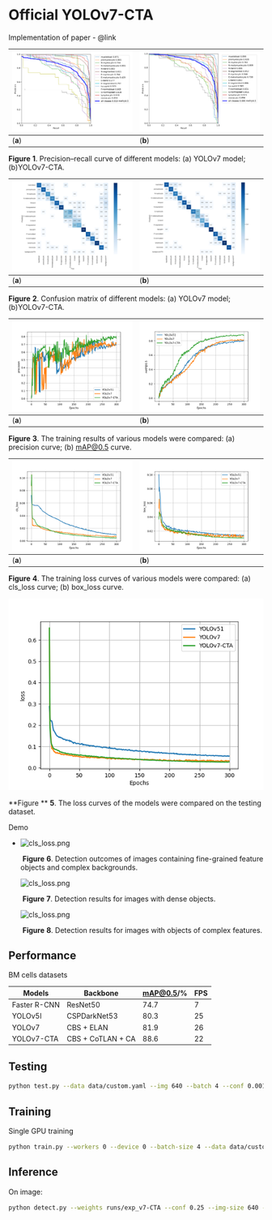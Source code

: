 # Official YOLOv7-CTA

Implementation of paper - @link

| ![PR_curve.png](https://github.com/Gameness-czz/YOLOv7-CTA/blob/main/runs/test/exp_v7/PR_curve.png?raw=true) | ![PR_curve.png](https://github.com/Gameness-czz/YOLOv7-CTA/blob/main/runs/test/exp_v7-CTA_Focal_CIoU/PR_curve.png?raw=true) |
| ------------------------------------------------------------ | ------------------------------------------------------------ |
| (**a**)                                                      | (**b**)                                                      |

**Figure** **1**. Precision–recall curve of different models: (a) YOLOv7 model; (b)YOLOv7-CTA.

| ![confusion_matrix.png](https://github.com/Gameness-czz/YOLOv7-CTA/blob/main/runs/test/exp_v7/confusion_matrix.png?raw=true) | ![confusion_matrix.png](https://github.com/Gameness-czz/YOLOv7-CTA/blob/main/runs/test/exp_v7-CTA_Focal_CIoU/confusion_matrix.png?raw=true) |
| ------------------------------------------------------------ | ------------------------------------------------------------ |
| (**a**)                                                      | (**b**)                                                      |

**Figure** **2**. Confusion matrix of different models: (a) YOLOv7 model; (b)YOLOv7-CTA.

| ![precision.png](https://github.com/Gameness-czz/YOLOv7-CTA/blob/main/contrast_results/precision.png?raw=true) | ![mAP50.png](https://github.com/Gameness-czz/YOLOv7-CTA/blob/main/contrast_results/mAP50.png?raw=true) |
| ------------------------------------------------------------ | ------------------------------------------------------------ |
| (**a**)                                                      | (**b**)                                                      |

**Figure** **3**. The training results of various models were compared: (a) precision curve; (b) mAP@0.5 curve.

| ![cls_loss.png](https://github.com/Gameness-czz/YOLOv7-CTA/blob/main/contrast_results/cls_loss.png?raw=true) | ![box_loss.png](https://github.com/Gameness-czz/YOLOv7-CTA/blob/main/contrast_results/box_loss.png?raw=true) |
| ------------------------------------------------------------ | ------------------------------------------------------------ |
| (**a**)                                                      | (**b**)                                                      |

**Figure** **4**. The training loss curves of various models were compared: (a) cls_loss curve; (b) box_loss curve.

![loss.png](https://github.com/Gameness-czz/YOLOv7-CTA/blob/main/contrast_results/loss.png?raw=true)

**Figure ** **5**. The loss curves of the models were compared on the testing dataset.

Demo

- ![cls_loss.png](https://github.com/Gameness-czz/YOLOv7-CTA/blob/main/contrast_results/1.png?raw=true)

  ​                                  **Figure** **6**. Detection outcomes of images containing fine-grained feature objects and complex backgrounds.

  ![cls_loss.png](https://github.com/Gameness-czz/YOLOv7-CTA/blob/main/contrast_results/2.png?raw=true)

  ​                                                                        **Figure** **7**. Detection results for images with dense objects.

  ![cls_loss.png](https://github.com/Gameness-czz/YOLOv7-CTA/blob/main/contrast_results/3.png?raw=true)

  ​                                                              **Figure** **8**. Detection results for images with objects of complex features. 

## Performance 

BM cells datasets

| **Models**   | **Backbone**      | **mAP@0.5/%** | **FPS** |
| ------------ | ----------------- | ------------- | ------- |
| Faster R-CNN | ResNet50          | 74.7          | 7       |
| YOLOv5l      | CSPDarkNet53      | 80.3          | 25      |
| YOLOv7       | CBS + ELAN        | 81.9          | 26      |
| YOLOv7-CTA   | CBS + CoTLAN + CA | 88.6          | 22      |

## Testing

``` bash
python test.py --data data/custom.yaml --img 640 --batch 4 --conf 0.001 --iou 0.65 --device 0 --weights '' --name exp_v7-CTA
```

## Training

Single GPU training

``` bash
python train.py --workers 0 --device 0 --batch-size 4 --data data/custom.yaml --img 640 640 --cfg cfg/training/yolov7_CTA.yaml --weights '' --name exp_v7-CTA --hyp data/hyp.scratch.custom.yaml
```

## Inference

On image:
``` bash
python detect.py --weights runs/exp_v7-CTA --conf 0.25 --img-size 640 --source data/val/images/
```
